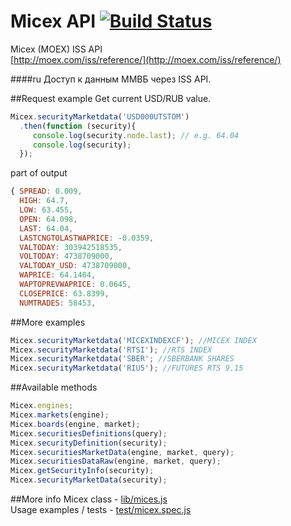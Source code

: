 # Micex API [![Build Status](https://travis-ci.org/sklyukin/micex.api.svg?branch=master)](https://travis-ci.org/sklyukin/micex.api)


Micex (MOEX) ISS API  
[http://moex.com/iss/reference/](http://moex.com/iss/reference/)

####ru
Доступ к данным ММВБ через ISS API.

##Request example
Get current USD/RUB value.  

```js
Micex.securityMarketdata('USD000UTSTOM')
  .then(function (security){
     console.log(security.node.last); // e.g. 64.04
     console.log(security);
  });
```

part of output
```js
{ SPREAD: 0.009,
  HIGH: 64.7,
  LOW: 63.455,
  OPEN: 64.098,
  LAST: 64.04,
  LASTCNGTOLASTWAPRICE: -0.0359,
  VALTODAY: 303942518535,
  VOLTODAY: 4738709000,
  VALTODAY_USD: 4738709000,
  WAPRICE: 64.1404,
  WAPTOPREVWAPRICE: 0.0645,
  CLOSEPRICE: 63.8399,
  NUMTRADES: 58453,
```

##More examples
```js
Micex.securityMarketdata('MICEXINDEXCF'); //MICEX INDEX
Micex.securityMarketdata('RTSI'); //RTS INDEX
Micex.securityMarketdata('SBER'; //SBERBANK SHARES
Micex.securityMarketdata('RIU5'); //FUTURES RTS 9.15
```

##Available methods
```js
Micex.engines;
Micex.markets(engine);
Micex.boards(engine, market);
Micex.securitiesDefinitions(query);
Micex.securityDefinition(security);
Micex.securitiesMarketData(engine, market, query);
Micex.securitiesDataRaw(engine, market, query);
Micex.getSecurityInfo(security);
Micex.securityMarketData(security);
```
##More info
Micex class - [lib/mices.js](lib/micex.js)   
Usage examples / tests - [test/micex.spec.js](test/micex.spec.js)
